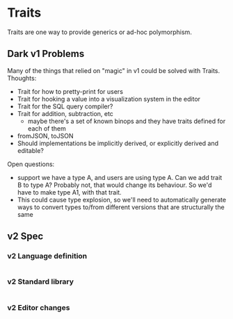 # Traits

Traits are one way to provide generics or ad-hoc polymorphism.

## Dark v1 Problems

Many of the things that relied on "magic" in v1 could be solved with Traits. Thoughts:

* Trait for how to pretty-print for users
* Trait for hooking a value into a visualization system in the editor
* Trait for the SQL query compiler?
* Trait for addition, subtraction, etc
  * maybe there's a set of known binops and they have traits defined for each of them
* fromJSON, toJSON
* Should implementations be implicitly derived, or explicitly derived and editable?

Open questions:

* support we have a type A, and users are using type A. Can we add trait B to type A? Probably not, that would change its behaviour. So we'd have to make type A1, with that trait.
* This could cause type explosion, so we'll need to automatically generate ways to convert types to/from different versions that are structurally the same

## v2 Spec

### v2 Language definition

```fsharp
```

### v2 Standard library

```fsharp
```

### v2 Editor changes

###
